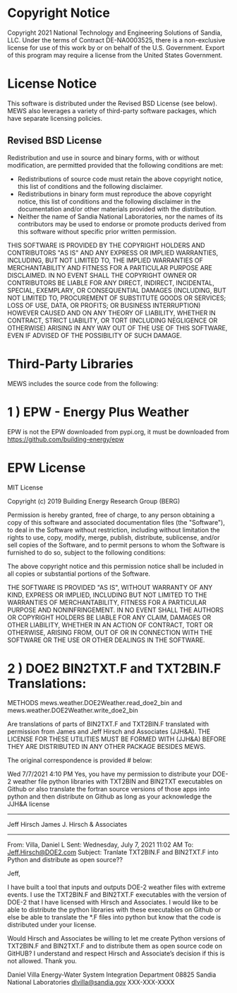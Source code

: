 Copyright Notice
=================

Copyright 2021 National Technology and Engineering Solutions of Sandia, LLC. 
Under the terms of Contract DE-NA0003525, there is a non-exclusive license 
for use of this work by or on behalf of the U.S. Government. 
Export of this program may require a license from the 
United States Government.

License Notice
=================

This software is distributed under the Revised BSD License (see below).
MEWS also leverages a variety of third-party software packages, which
have separate licensing policies.  

Revised BSD License
-------------------

Redistribution and use in source and binary forms, with or without
modification, are permitted provided that the following conditions
are met:

* Redistributions of source code must retain the above copyright notice, this 
  list of conditions and the following disclaimer.
* Redistributions in binary form must reproduce the above copyright notice, 
  this list of conditions and the following disclaimer in the documentation 
  and/or other materials provided with the distribution.
* Neither the name of Sandia National Laboratories, nor the names of
  its contributors may be used to endorse or promote products derived from
  this software without specific prior written permission.

THIS SOFTWARE IS PROVIDED BY THE COPYRIGHT HOLDERS AND CONTRIBUTORS
"AS IS" AND ANY EXPRESS OR IMPLIED WARRANTIES, INCLUDING, BUT NOT
LIMITED TO, THE IMPLIED WARRANTIES OF MERCHANTABILITY AND FITNESS FOR
A PARTICULAR PURPOSE ARE DISCLAIMED. IN NO EVENT SHALL THE COPYRIGHT
OWNER OR CONTRIBUTORS BE LIABLE FOR ANY DIRECT, INDIRECT, INCIDENTAL,
SPECIAL, EXEMPLARY, OR CONSEQUENTIAL DAMAGES (INCLUDING, BUT NOT LIMITED
TO, PROCUREMENT OF SUBSTITUTE GOODS OR SERVICES; LOSS OF USE, DATA, OR
PROFITS; OR BUSINESS INTERRUPTION) HOWEVER CAUSED AND ON ANY THEORY OF
LIABILITY, WHETHER IN CONTRACT, STRICT LIABILITY, OR TORT (INCLUDING
NEGLIGENCE OR OTHERWISE) ARISING IN ANY WAY OUT OF THE USE OF THIS
SOFTWARE, EVEN IF ADVISED OF THE POSSIBILITY OF SUCH DAMAGE.


Third-Party Libraries
=================================
MEWS includes the source code from the following:


1 ) EPW - Energy Plus Weather 
============================

EPW is not the EPW downloaded from pypi.org, it must be downloaded
from https://github.com/building-energy/epw

EPW License
===========

MIT License

Copyright (c) 2019 Building Energy Research Group (BERG)

Permission is hereby granted, free of charge, to any person obtaining a copy
of this software and associated documentation files (the "Software"), to deal
in the Software without restriction, including without limitation the rights
to use, copy, modify, merge, publish, distribute, sublicense, and/or sell
copies of the Software, and to permit persons to whom the Software is
furnished to do so, subject to the following conditions:

The above copyright notice and this permission notice shall be included in all
copies or substantial portions of the Software.

THE SOFTWARE IS PROVIDED "AS IS", WITHOUT WARRANTY OF ANY KIND, EXPRESS OR
IMPLIED, INCLUDING BUT NOT LIMITED TO THE WARRANTIES OF MERCHANTABILITY,
FITNESS FOR A PARTICULAR PURPOSE AND NONINFRINGEMENT. IN NO EVENT SHALL THE
AUTHORS OR COPYRIGHT HOLDERS BE LIABLE FOR ANY CLAIM, DAMAGES OR OTHER
LIABILITY, WHETHER IN AN ACTION OF CONTRACT, TORT OR OTHERWISE, ARISING FROM,
OUT OF OR IN CONNECTION WITH THE SOFTWARE OR THE USE OR OTHER DEALINGS IN THE
SOFTWARE.

2 ) DOE2 BIN2TXT.F and TXT2BIN.F Translations:
=============================================

METHODS   mews.weather.DOE2Weather.read_doe2_bin and  
          mews.weather.DOE2Weather.write_doe2_bin



Are translations of parts of BIN2TXT.F and TXT2BIN.F translated with permission
from James and Jeff Hirsch and Associates (JJH&A). THE LICENSE FOR THESE 
UTILITIES MUST BE FORMED WITH (JJH&A) BEFORE THEY ARE DISTRIBUTED IN ANY OTHER
PACKAGE BESIDES MEWS.
 
The original correspondence is provided 
     # below:
     
 Wed 7/7/2021 4:10 PM
 Yes, you have my permission to distribute your DOE-2 weather file 
 python libraries with TXT2BIN and BIN2TXT executables on Github or 
 also translate the fortran source versions of those apps into python 
 and then distribute on Github as long as your acknowledge the 
 JJH&A license
 
 ________________________________________
 Jeff Hirsch
 James J. Hirsch & Associates

 -----------------------------------------------------
 From: Villa, Daniel L 
 Sent: Wednesday, July 7, 2021 11:02 AM
 To: Jeff.Hirsch@DOE2.com 
 Subject: Tranlate TXT2BIN.F and BIN2TXT.F into Python and distribute 
          as open source??
  
 Jeff,
  
 I have built a tool that inputs and outputs DOE-2 weather files with 
 extreme events. I use the TXT2BIN.F and BIN2TXT.F executables with 
 the version of DOE-2 that I have licensed with Hirsch and Associates. 
 I would like to be able to distribute the python libraries with these 
 executables on Github or else be able to translate the *.F files into 
 python but know that the code is distributed under your license. 
  
 Would Hirsch and Associates be willing to let me create Python 
 versions of TXT2BIN.F and BIN2TXT.F and to distribute them as open 
 source code on GitHUB? I understand and respect Hirsch and Associate’s 
 decision if this is not allowed. Thank you.
  
 Daniel Villa
 Energy-Water System Integration Department 08825
 Sandia National Laboratories
 dlvilla@sandia.gov
 XXX-XXX-XXXX
